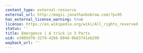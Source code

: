 ```yaml
---
content_type: external-resource
external_url: http://magic.jonathanbobrow.com/?p=95
has_external_license_warning: true
license: https://en.wikipedia.org/wiki/All_rights_reserved
status: ''
title: Emergence | A trick in 3 Parts
uid: e3805d76-327d-42b6-804d-0b63741eb299
wayback_url: ''
---
```

